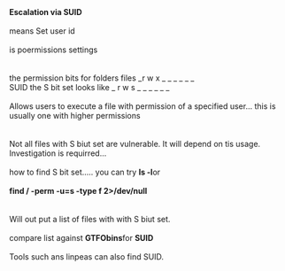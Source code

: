 <!DOCTYPE html  PUBLIC '-//W3C//DTD XHTML 1.0 Transitional//EN'  'http://www.w3.org/TR/xhtml1/DTD/xhtml1-transitional.dtd'><html xmlns="http://www.w3.org/1999/xhtml">
<head>
<meta content="text/html; charset=utf-8" http-equiv="Content-Type"/>
<title>SUID</title>
</head><body><b>Escalation via SUID<br/>
</b><br/>
means Set user id<br/>
<br/>
is poermissions settings<br/>
<br/>
<br/>
the permission bits for folders files _r w x _ _ _ _ _ _<br/>
SUID the S bit set looks like _ r w s _ _ _ _ _ _<br/>
<br/>
Allows users to execute a file with permission of a specified user... this is usually one with higher permissions<br/>
<br/>
<br/>
Not all files with S biut set are vulnerable. It will depend on tis usage. Investigation is requirred...<br/>
<br/>
how to find S bit set..... you can try <b>ls -l</b>or <br/>
<br/>
<b>find / -perm -u=s -type f 2&gt;/dev/null</b><br/>
<br/>
<br/>
Will out put a list of files with with S biut set. <br/>
<br/>
compare list against <b>GTFObins</b>for <b>SUID</b><br/>
<br/>
Tools such ans linpeas can also find SUID.<br/>
<br/>
<br/>
</body></html>